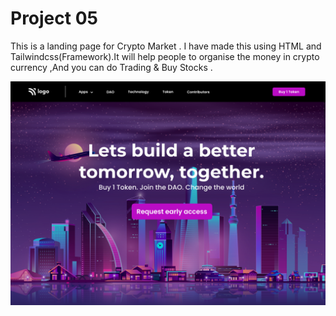# Project 05

This is a landing page for Crypto Market . I have made this using HTML and Tailwindcss(Framework).It will help people to organise the money in crypto currency  ,And you can do Trading & Buy Stocks .

![Logo](./output.png)